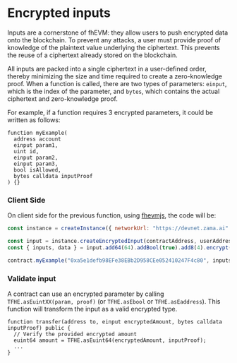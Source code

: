 # Encrypted inputs

Inputs are a cornerstone of fhEVM: they allow users to push encrypted data onto the blockchain. To prevent any attacks, a user must provide proof of knowledge of the plaintext value underlying the ciphertext. This prevents the reuse of a ciphertext already stored on the blockchain.

All inputs are packed into a single ciphertext in a user-defined order, thereby minimizing the size and time required to create a zero-knowledge proof.
When a function is called, there are two types of parameters: `einput`, which is the index of the parameter, and `bytes`, which contains the actual ciphertext and zero-knowledge proof.

For example, if a function requires 3 encrypted parameters, it could be written as follows:

```solidity
function myExample(
  address account
  einput param1,
  uint id,
  einput param2,
  einput param3,
  bool isAllowed,
  bytes calldata inputProof
) {}
```

### Client Side

On client side for the previous function, using [fhevmjs](https://github.com/zama-ai/fhevmjs), the code will be:

```javascript
const instance = createInstance({ networkUrl: "https://devnet.zama.ai" });

const input = instance.createEncryptedInput(contractAddress, userAddress);
const { inputs, data } = input.add64(64).addBool(true).add8(4).encrypt(); // Encrypt the three parameters

contract.myExample("0xa5e1defb98EFe38EBb2D958CEe052410247F4c80", inputs[0], 32, inputs[1], inputs[2], data);
```

### Validate input

A contract can use an encrypted parameter by calling `TFHE.asEuintXX(param, proof)` (or `TFHE.asEbool` or `TFHE.asEaddress`). This function will transform the input as a valid encrypted type.

```solidity
function transfer(address to, einput encryptedAmount, bytes calldata inputProof) public {
  // Verify the provided encrypted amount
  euint64 amount = TFHE.asEuint64(encryptedAmount, inputProof);
  ...
}
```
